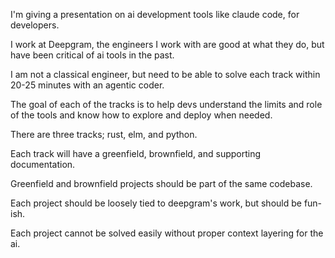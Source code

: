 I'm giving a presentation on ai development tools like claude code, for developers.

I work at Deepgram, the engineers I work with are good at what they do, but have been critical of ai tools in the past.

I am not a classical engineer, but need to be able to solve each track within 20-25 minutes with an agentic coder.

The goal of each of the tracks is to help devs understand the limits and role of the tools and know how to explore and deploy when needed.

There are three tracks; rust, elm, and python.

Each track will have a greenfield, brownfield, and supporting documentation.

Greenfield and brownfield projects should be part of the same codebase.

Each project should be loosely tied to deepgram's work, but should be fun-ish.

Each project cannot be solved easily without proper context layering for the ai.